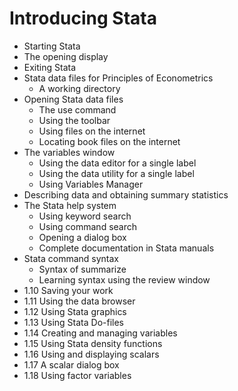 # Introducing Stata

- Starting Stata
- The opening display
- Exiting Stata
- Stata data files for Principles of Econometrics
  - A working directory
- Opening Stata data files
  - The use command
  - Using the toolbar
  - Using files on the internet
  - Locating book files on the internet
- The variables window
  - Using the data editor for a single label
  - Using the data utility for a single label
  - Using Variables Manager
- Describing data and obtaining summary statistics
- The Stata help system
  - Using keyword search
  - Using command search
  - Opening a dialog box
  - Complete documentation in Stata manuals
- Stata command syntax
  - Syntax of summarize
  - Learning syntax using the review window
- 1.10 Saving your work
- 1.11 Using the data browser
- 1.12 Using Stata graphics
- 1.13 Using Stata Do-files
- 1.14 Creating and managing variables
- 1.15 Using Stata density functions
- 1.16 Using and displaying scalars
- 1.17 A scalar dialog box
- 1.18 Using factor variables
